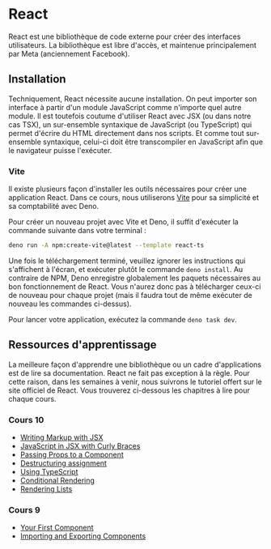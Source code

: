 # React

React est une bibliothèque de code externe pour créer des interfaces
utilisateurs. La bibliothèque est libre d'accès, et maintenue
principalement par Meta (anciennement Facebook).

## Installation

Techniquement, React nécessite aucune installation. On peut importer son
interface à partir d'un module JavaScript comme n'importe quel autre
module. Il est toutefois coutume d'utiliser React avec JSX (ou dans
notre cas TSX), un sur-ensemble syntaxique de JavaScript (ou TypeScript)
qui permet d'écrire du HTML directement dans nos scripts. Et comme tout
sur-ensemble syntaxique, celui-ci doit être transcompiler en JavaScript
afin que le navigateur puisse l'exécuter.

### Vite

Il existe plusieurs façon d'installer les outils nécessaires pour créer
une application React. Dans ce cours, nous utiliserons [Vite][] pour sa
simplicité et sa comptabilité avec Deno.

[Vite]: https://vite.dev

Pour créer un nouveau projet avec Vite et Deno, il suffit d'exécuter la
commande suivante dans votre terminal :

```sh
deno run -A npm:create-vite@latest --template react-ts
```

Une fois le téléchargement terminé, veuillez ignorer les instructions
qui s'affichent à l'écran, et exécuter plutôt le commande `deno
install`. Au contraire de NPM, Deno enregistre globalement les paquets
nécessaires au bon fonctionnement de React. Vous n'aurez donc pas à
télécharger ceux-ci de nouveau pour chaque projet (mais il faudra tout
de même exécuter de nouveau les commandes ci-dessus).

Pour lancer votre application, exécutez la commande `deno task dev`.

## Ressources d'apprentissage

La meilleure façon d'apprendre une bibliothèque ou un cadre
d'applications est de lire sa documentation. React ne fait pas exception
à la règle. Pour cette raison, dans les semaines à venir, nous suivrons
le tutoriel offert sur le site officiel de React. Vous trouverez
ci-dessous les chapitres à lire pour chaque cours.

### Cours 10

-   [Writing Markup with JSX](https://react.dev/learn/writing-markup-with-jsx)
-   [JavaScript in JSX with Curly Braces](https://react.dev/learn/javascript-in-jsx-with-curly-braces)
-   [Passing Props to a Component](https://react.dev/learn/passing-props-to-a-component)
-   [Destructuring assignment](https://developer.mozilla.org/en-US/docs/Web/JavaScript/Reference/Operators/Destructuring_assignment)
-   [Using TypeScript](https://react.dev/learn/typescript)
-   [Conditional Rendering](https://react.dev/learn/conditional-rendering)
-   [Rendering Lists](https://react.dev/learn/rendering-lists)

### Cours 9

-   [Your First Component](https://react.dev/learn/your-first-component)
-   [Importing and Exporting Components](https://react.dev/learn/importing-and-exporting-components)
